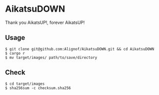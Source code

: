 # AikatsuDOWN
Thank you AikatsUP!, forever AikatsUP!

## Usage
```
$ git clone git@github.com:Alignof/AikatsuDOWN.git && cd AikatsuDOWN
$ cargo r 
$ mv target/images/ path/to/save/directory
```

## Check

```
$ cd target/images
$ sha256sum -c checksum.sha256
```
